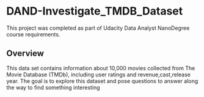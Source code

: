 # DAND-Investigate_TMDB_Dataset

This project was completed as part of Udacity Data Analyst NanoDegree course requirements. 

## Overview
This data set contains information about 10,000 movies collected from The Movie Database (TMDb), including user ratings and revenue,cast,release year. The goal is to explore this dataset and pose questions to answer along the way to find something interesting

